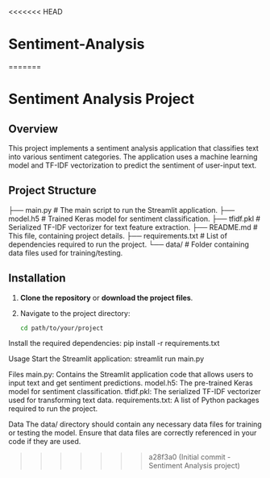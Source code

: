 <<<<<<< HEAD
# Sentiment-Analysis
=======
# Sentiment Analysis Project



## Overview

This project implements a sentiment analysis application that classifies text into various sentiment categories. The application uses a machine learning model and TF-IDF vectorization to predict the sentiment of user-input text.

## Project Structure

├── main.py # The main script to run the Streamlit application.
├── model.h5 # Trained Keras model for sentiment classification.
├── tfidf.pkl # Serialized TF-IDF vectorizer for text feature extraction.
├── README.md # This file, containing project details.
├── requirements.txt # List of dependencies required to run the project.
└── data/ # Folder containing data files used for training/testing.


## Installation

1. **Clone the repository** or **download the project files**.

2. Navigate to the project directory:

   ```bash
   cd path/to/your/project

Install the required dependencies:
	pip install -r requirements.txt

Usage
Start the Streamlit application:
	streamlit run main.py

Files
main.py: Contains the Streamlit application code that allows users to input text and get sentiment predictions.
model.h5: The pre-trained Keras model for sentiment classification.
tfidf.pkl: The serialized TF-IDF vectorizer used for transforming text data.
requirements.txt: A list of Python packages required to run the project.

Data
The data/ directory should contain any necessary data files for training or testing the model. Ensure that data files are correctly referenced in your code if they are used.
>>>>>>> a28f3a0 (Initial commit - Sentiment Analysis project)
